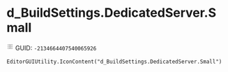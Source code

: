 # d_BuildSettings.DedicatedServer.Small
![](/img/d_BuildSettings.DedicatedServer.Small.png)
GUID: `-2134664407540065926`
```
EditorGUIUtility.IconContent("d_BuildSettings.DedicatedServer.Small")
```
